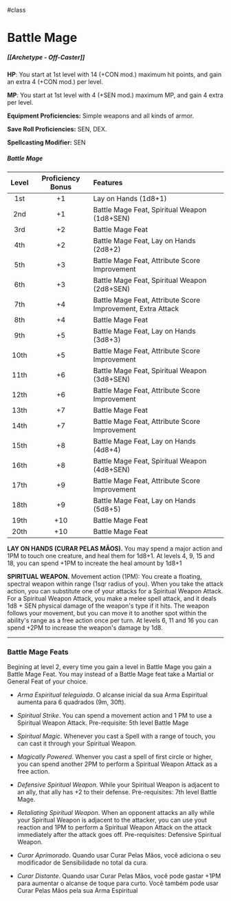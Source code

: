 #class
# Battle Mage
##### [[Archetype - Off-Caster]]

**HP**: You start at 1st level with 14 (+CON mod.) maximum hit points, and gain an extra 4 (+CON mod.) per level.

**MP**: You start at 1st level with 4 (+SEN mod.) maximum MP, and gain 4 extra per level.

**Equipment Proficiencies:** Simple weapons and all kinds of armor.

**Save Roll Proficiencies:** SEN, DEX.

**Spellcasting Modifier:** SEN

##### Battle Mage
| Level | Proficiency Bonus | Features                                      |
|:-----:|:---:|:------------------------------------------------------------|
| 1st   | +1  | Lay on Hands (1d8+1)                                        |
| 2nd   | +1  | Battle Mage Feat, Spiritual Weapon (1d8+SEN)                |
| 3rd   | +2  | Battle Mage Feat                                            |
| 4th   | +2  | Battle Mage Feat, Lay on Hands (2d8+2)                      |
| 5th   | +3  | Battle Mage Feat, Attribute Score Improvement               |
| 6th   | +3  | Battle Mage Feat, Spiritual Weapon (2d8+SEN)                |
| 7th   | +4  | Battle Mage Feat, Attribute Score Improvement, Extra Attack |
| 8th   | +4  | Battle Mage Feat                                            |
| 9th   | +5  | Battle Mage Feat, Lay on Hands (3d8+3)                      |
| 10th  | +5  | Battle Mage Feat, Attribute Score Improvement               |
| 11th  | +6  | Battle Mage Feat, Spiritual Weapon (3d8+SEN)                |
| 12th  | +6  | Battle Mage Feat, Attribute Score Improvement               |
| 13th  | +7  | Battle Mage Feat                                            |
| 14th  | +7  | Battle Mage Feat, Attribute Score Improvement               |
| 15th  | +8  | Battle Mage Feat, Lay on Hands (4d8+4)                      |
| 16th  | +8  | Battle Mage Feat, Spiritual Weapon (4d8+SEN)                |
| 17th  | +9  | Battle Mage Feat, Attribute Score Improvement               |
| 18th  | +9  | Battle Mage Feat, Lay on Hands (5d8+5)                      |
| 19th  | +10 | Battle Mage Feat                                            |
| 20th  | +10 | Battle Mage Feat                                            |

**LAY ON HANDS (CURAR PELAS MÃOS).** You may spend a major action and 1PM to touch one creature, and heal them for 1d8+1. At levels 4, 9, 15 and 18, you can spend +1PM to increate the heal amount by 1d8+1

**SPIRITUAL WEAPON.** Movement action (1PM): You create a floating, spectral weapon within range (1sqr radius of you). When you take the attack action, you can substitute one of your attacks for a Spiritual Weapon Attack. For a Spiritual Weapon Attack, you make a melee spell attack, and it deals 1d8 + SEN physical damage of the weapon's type if it hits. The weapon follows your movement, but you can move it to another spot within the ability's range as a free action once per turn. At levels 6, 11 and 16 you can spend +2PM to increase the weapon's damage by 1d8.
****
### Battle Mage Feats

Begining at level 2, every time you gain a level in Battle Mage you gain a Battle Mage Feat. You may instead of a Battle Mage feat take a Martial or General Feat of your choice.

- *Arma Espiritual teleguiada*. O alcanse inicial da sua Arma Espiritual aumenta para 6 quadrados (9m, 30ft).

- *Spiritual Strike*. You can spend a movement action and 1 PM to use a Spiritual Weapon Attack. Pre-requisite: 5th level Battle Mage

- *Spiritual Magic*. Whenever you cast a Spell with a range of touch, you can cast it through your Spiritual Weapon.

- *Magically Powered*. Whenver you cast a spell of first circle or higher, you can spend another 2PM to perform a Spiritual Weapon Attack as a free action.

- *Defensive Spiritual Weapon*. While your Spiritual Weapon is adjacent to an ally, that ally has +2 to their defense. Pre-requisites: 7th level Battle Mage.

- *Retaliating Spiritual Weapon*. When an opponent attacks an ally while your Spiritual Weapon is adjacent to the attacker, you can use yout reaction and 1PM to perform a Spiritual Weapon Attack on the attack immediately after the attack goes off. Pre-requisites: Defensive Spiritual Weapon.

- *Curar Aprimorado*. Quando usar Curar Pelas Mãos, você adiciona o seu modificador de Sensibilidade no total da cura.

- *Curar Distante*. Quando usar Curar Pelas Mãos, você pode gastar +1PM para aumentar o alcanse de toque para curto. Você também pode usar Curar Pelas Mãos pela sua Arma Espiritual
